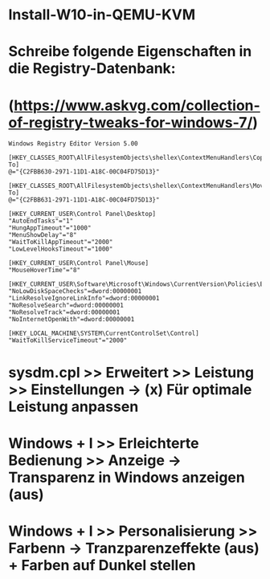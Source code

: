 # Install-W10-in-QEMU-KVM

#   Schreibe folgende Eigenschaften in die Registry-Datenbank:
#   (https://www.askvg.com/collection-of-registry-tweaks-for-windows-7/)  
    Windows Registry Editor Version 5.00

    [HKEY_CLASSES_ROOT\AllFilesystemObjects\shellex\ContextMenuHandlers\Copy To]
    @="{C2FBB630-2971-11D1-A18C-00C04FD75D13}"

    [HKEY_CLASSES_ROOT\AllFilesystemObjects\shellex\ContextMenuHandlers\Move To]
    @="{C2FBB631-2971-11D1-A18C-00C04FD75D13}"

    [HKEY_CURRENT_USER\Control Panel\Desktop]
    "AutoEndTasks"="1"
    "HungAppTimeout"="1000"
    "MenuShowDelay"="8"
    "WaitToKillAppTimeout"="2000"
    "LowLevelHooksTimeout"="1000"

    [HKEY_CURRENT_USER\Control Panel\Mouse]
    "MouseHoverTime"="8"

    [HKEY_CURRENT_USER\Software\Microsoft\Windows\CurrentVersion\Policies\Explorer]
    "NoLowDiskSpaceChecks"=dword:00000001
    "LinkResolveIgnoreLinkInfo"=dword:00000001
    "NoResolveSearch"=dword:00000001
    "NoResolveTrack"=dword:00000001
    "NoInternetOpenWith"=dword:00000001

    [HKEY_LOCAL_MACHINE\SYSTEM\CurrentControlSet\Control]
    "WaitToKillServiceTimeout"="2000"
    
#   sysdm.cpl  >>  Erweitert   >>   Leistung  >>  Einstellungen  -> (x) Für optimale Leistung anpassen
#   Windows + I  >>  Erleichterte Bedienung  >>  Anzeige  ->  Transparenz in Windows anzeigen (aus)
#   Windows + I  >>  Personalisierung  >>  Farbenn  ->  Tranzparenzeffekte (aus) + Farben auf Dunkel stellen
 
